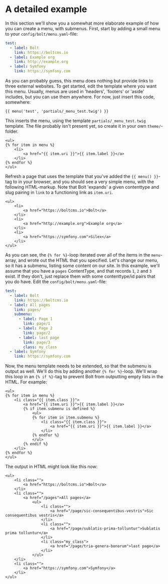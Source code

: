 A detailed example
==================

In this section we'll show you a somewhat more elaborate example of how you can
create a menu, with submenus. First, start by adding a small menu to your
`config/bolt/menu.yaml`-file:

```yaml
test:
  - label: Bolt
    link: https://boltcms.io
  - label: Example org
    link: http://example.org
  - label: Symfony
    link: https://symfony.com
```

As you can probably guess, this menu does nothing but provide links to three
external websites. To get started, edit the template where you want this menu.
Usually, menus are used in 'headers', 'footers' or 'aside' includes, but you
can use them anywhere. For now, just insert this code, somewhere:

```twig
{{ menu('test', 'partials/_menu_test.twig') }}
```

This inserts the menu, using the template `partials/_menu_test.twig` template. The file
probably isn't present yet, so create it in your own `theme/`-folder.

```twig
<ul>
{% for item in menu %}
    <li>
        <a href="{{ item.uri }}">{{ item.label }}</a>
    </li>
{% endfor %}
</ul>
```

Refresh a page that uses the template that you've added the `{{ menu() }}`-tag
to in your browser, and you should see a very simple menu, with the following
HTML-markup. Note that Bolt 'expands' a given contenttype and slug pairing in 
`link` to a functioning link as `item.uri`.

```twig
<ul>
    <li>
        <a href="https://boltcms.io">Bolt</a>
    </li>
    <li>
        <a href="http://example.org">Example org</a>
    </li>
    <li>
        <a href="https://symfony.com">Silex</a>
    </li>
</ul>
```

As you can see, the `{% for %}`-loop iterated over all of the items in the
`menu`-array, and wrote out the HTML that you specified. Let's change our menu,
so it has a submenu, listing some content on our site. In this example, we'll
assume that you have a `pages` ContentType, and that records `1`, `2` and `3`
exist. If they don't, just replace them with some contenttype/id pairs that you
do have. Edit the `config/bolt/menu.yaml`-file:

```yaml
test:
  - label: Bolt
    link: https://boltcms.io
  - label: All pages
    link: pages/
    submenu:
      - label: Page 1
        link: page/1
      - label: Page 2
        link: page/2
      - label: last page
        link: page/3
        class: my_class
  - label: Symfony
    link: https://symfony.com
```

Now, the menu template needs to be extended, so that the submenu is output as
well. We'll do this by adding another `{% for %}`-loop. We'll wrap this loop in
an `{% if %}`-tag to prevent Bolt from outputting empty lists in the HTML. For
example:

```twig
<ul>
{% for item in menu %}
    <li class="{{ item.class }}">
        <a href="{{ item.uri }}">{{ item.label }}</a>
        {% if item.submenu is defined %}
            <ul>
            {% for item in item.submenu %}
                <li class="{{ item.class }}">
                    <a href="{{ item.uri }}">{{ item.label }}</a>
                </li>
            {% endfor %}
            </ul>
        {% endif %}
    </li>
{% endfor %}
</ul>
```

The output in HTML might look like this now:

```twig
<ul>
    <li class="">
        <a href="https://boltcms.io">Bolt</a>
    </li>
    <li class="">
        <a href="/pages">All pages</a>
            <ul>
                <li class="">
                    <a href="/page/sic-consequentibus-vestris">Sic consequentibus vestris</a>
                </li>
                <li class="">
                    <a href="/page/sublatis-prima-tolluntur">Sublatis prima tolluntur</a>
                </li>
                <li class="my_class">
                    <a href="/page/tria-genera-bonorum">last page</a>
                </li>
            </ul>
    </li>
    <li class="">
        <a href="https://symfony.com">Symfony</a>
    </li>
</ul>
```

